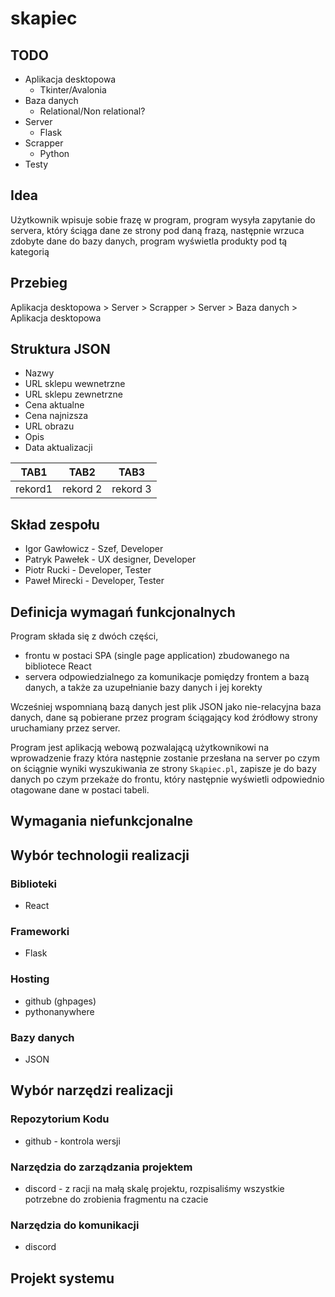 # skapiec

## TODO

- Aplikacja desktopowa
  - Tkinter/Avalonia
- Baza danych
  - Relational/Non relational?
- Server
  - Flask
- Scrapper
  - Python
- Testy

## Idea

Użytkownik wpisuje sobie frazę w program,
program wysyła zapytanie do servera, który ściąga dane ze strony pod daną frazą,
następnie wrzuca zdobyte dane do bazy danych,
program wyświetla produkty pod tą kategorią

## Przebieg

Aplikacja desktopowa > Server > Scrapper > Server > Baza danych > Aplikacja desktopowa

## Struktura JSON

- Nazwy
- URL sklepu wewnetrzne
- URL sklepu zewnetrzne
- Cena aktualne
- Cena najnizsza
- URL obrazu
- Opis
- Data aktualizacji

| TAB1    | TAB2     | TAB3     |
| ------- | -------- | -------- |
| rekord1 | rekord 2 | rekord 3 |

## Skład zespołu

- Igor Gawłowicz - Szef, Developer
- Patryk Pawełek - UX designer, Developer
- Piotr Rucki - Developer, Tester
- Paweł Mirecki - Developer, Tester

## Definicja wymagań funkcjonalnych

Program składa się z dwóch części,

- frontu w postaci SPA (single page application) zbudowanego na bibliotece React
- servera odpowiedzialnego za komunikacje pomiędzy frontem a bazą danych, a także za uzupełnianie bazy danych i jej korekty

Wcześniej wspomnianą bazą danych jest plik JSON jako nie-relacyjna baza danych, dane są pobierane przez program ściągający kod źródłowy strony uruchamiany przez server.

Program jest aplikacją webową pozwalającą użytkownikowi na wprowadzenie frazy która następnie zostanie przesłana na server po czym on ściągnie wyniki wyszukiwania ze strony `Skąpiec.pl`, zapisze je do bazy danych po czym przekaże do frontu, który następnie wyświetli odpowiednio otagowane dane w postaci tabeli.

## Wymagania niefunkcjonalne

## Wybór technologii realizacji

### Biblioteki

- React

### Frameworki

- Flask

### Hosting

- github (ghpages)
- pythonanywhere

### Bazy danych

- JSON

## Wybór narzędzi realizacji

### Repozytorium Kodu

- github - kontrola wersji

### Narzędzia do zarządzania projektem

- discord - z racji na małą skalę projektu, rozpisaliśmy wszystkie potrzebne do zrobienia fragmentu na czacie

### Narzędzia do komunikacji

- discord

## Projekt systemu

